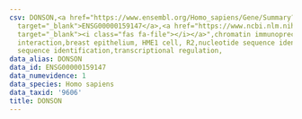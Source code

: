 ```yaml
---
csv: DONSON,<a href="https://www.ensembl.org/Homo_sapiens/Gene/Summary?db=core;g=ENSG00000159147"
  target="_blank">ENSG00000159147</a>,<a href="https://www.ncbi.nlm.nih.gov/pubmed/22863008"
  target="_blank"><i class="fas fa-file"></i></a>",chromatin immunoprecipitation assay,direct
  interaction,breast epithelium, HME1 cell, R2,nucleotide sequence identification,nucleotide
  sequence identification,transcriptional regulation,
data_alias: DONSON
data_id: ENSG00000159147
data_numevidence: 1
data_species: Homo sapiens
data_taxid: '9606'
title: DONSON
---
```

